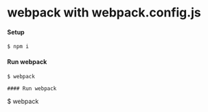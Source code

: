 # webpack with webpack.config.js
#### Setup
```
$ npm i
```

#### Run webpack
```
$ webpack

#### Run webpack
```
$ webpack
